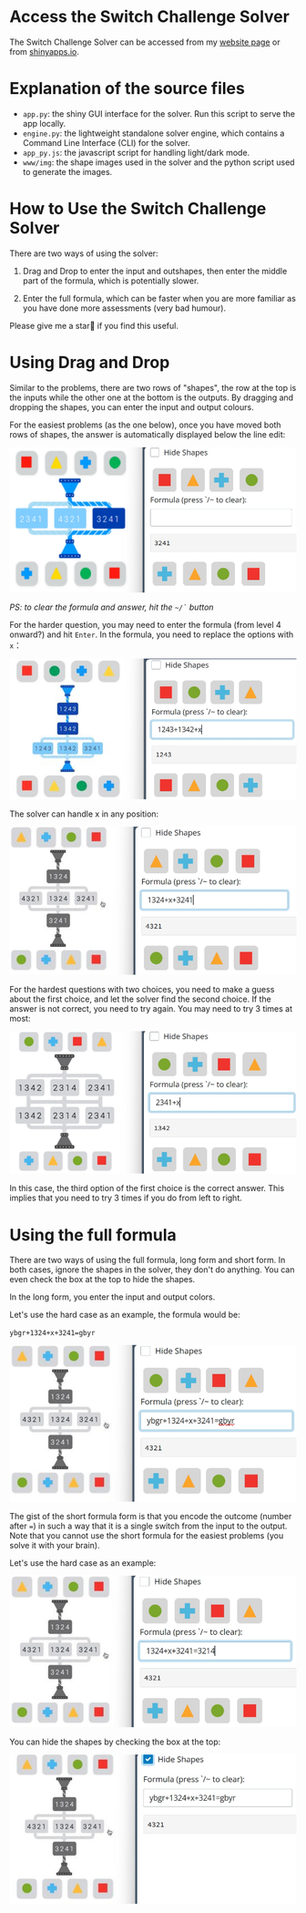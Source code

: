 # Access the Switch Challenge Solver

The Switch Challenge Solver can be accessed from my [website page](https://rubuky.com/tool/2024-09-23-SwitchChallenge/) or from [shinyapps.io](https://kv9898.shinyapps.io/switch_challenge/).

# Explanation of the source files

- `app.py`: the shiny GUI interface for the solver. Run this script to serve the app locally.
- `engine.py`: the lightweight standalone solver engine, which contains a Command Line Interface (CLI) for the solver.
- `app_py.js`: the javascript script for handling light/dark mode.
- `www/img`: the shape images used in the solver and the python script used to generate the images.


# How to Use the Switch Challenge Solver

There are two ways of using the solver:

1.  Drag and Drop to enter the input and outshapes, then enter the middle part of the formula, which is potentially slower.

2.  Enter the full formula, which can be faster when you are more familiar as you have done more assessments (very bad humour).

Please give me a star🌟 if you find this useful.

# Using Drag and Drop

Similar to the problems, there are two rows of "shapes", the row at the top is the inputs while the other one at the bottom is the outputs. By dragging and dropping the shapes, you can enter the input and output colours.

For the easiest problems (as the one below), once you have moved both rows of shapes, the answer is automatically displayed below the line edit:

![Easy problem](img/level1.png)

*PS: to clear the formula and answer, hit the `` ~/` `` button*

For the harder question, you may need to enter the formula (from level 4 onward?) and hit `Enter`. In the formula, you need to replace the options with `x`：

![Medium problem](img/level4.png)

The solver can handle x in any position:

![Hard problem](img/level9.png)

For the hardest questions with two choices, you need to make a guess about the first choice, and let the solver find the second choice. If the answer is not correct, you need to try again. You may need to try 3 times at most:

![Hardest problem](img/level11.png)

In this case, the third option of the first choice is the correct answer. This implies that you need to try 3 times if you do from left to right.

# Using the full formula

There are two ways of using the full formula, long form and short form. In both cases, ignore the shapes in the solver, they don't do anything. You can even check the box at the top to hide the shapes.

In the long form, you enter the input and output colors.

Let's use the hard case as an example, the formula would be:

`ybgr+1324+x+3241=gbyr`

![Long Formula with GUI](img/lf.png)

The gist of the short formula form is that you encode the outcome (number after `=`) in such a way that it is a single switch from the input to the output. Note that you cannot use the short formula for the easiest problems (you solve it with your brain).

Let's use the hard case as an example:

![Short Formula with GUI](img/sf.png)

You can hide the shapes by checking the box at the top:

![Hide shapes](img/hide.png)